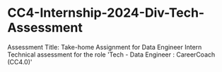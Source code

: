 # CC4-Internship-2024-Div-Tech-Assessment
Assessment Title: Take-home Assignment for Data Engineer Intern
Technical assessment for the role 'Tech - Data Engineer : CareerCoach (CC4.0)'
